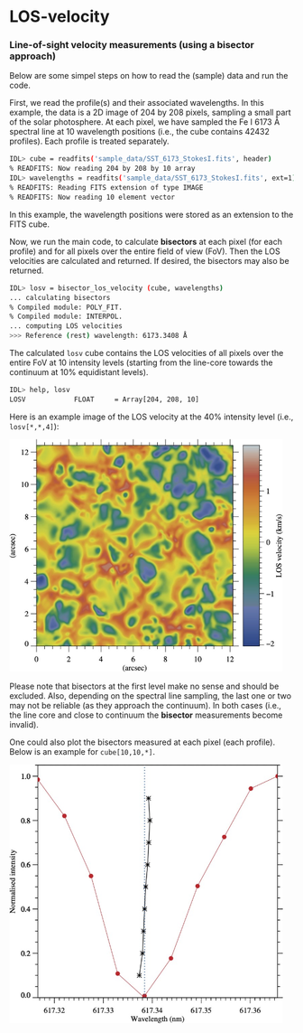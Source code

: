 # LOS-velocity
### Line-of-sight velocity measurements (using a bisector approach)

Below are some simpel steps on how to read the (sample) data and run the code.

First, we read the profile(s) and their associated wavelengths. In this example, the data is a 2D image of 204 by 208 pixels, sampling a small part of the solar photosphere. At each pixel, we have sampled the Fe I 6173 Å spectral line at 10 wavelength positions (i.e., the cube contains 42432 profiles). Each profile is treated separately.

```sh
IDL> cube = readfits('sample_data/SST_6173_StokesI.fits', header)
% READFITS: Now reading 204 by 208 by 10 array
IDL> wavelengths = readfits('sample_data/SST_6173_StokesI.fits', ext=1)
% READFITS: Reading FITS extension of type IMAGE
% READFITS: Now reading 10 element vector
```

In this example, the wavelength positions were stored as an extension to the FITS cube.

Now, we run the main code, to calculate **bisectors** at each pixel (for each profile) and for all pixels over the entire field of view (FoV). Then the LOS velocities are calculated and returned. If desired, the bisectors may also be returned.

```sh
IDL> losv = bisector_los_velocity (cube, wavelengths)
... calculating bisectors
% Compiled module: POLY_FIT.
% Compiled module: INTERPOL.
... computing LOS velocities
>>> Reference (rest) wavelength: 6173.3408 Å
```

The calculated `losv` cube contains the LOS velocities of all pixels over the entire FoV at 10 intensity levels (starting from the line-core towards the continuum at 10% equidistant levels).

```sh
IDL> help, losv
LOSV            FLOAT     = Array[204, 208, 10]
```

Here is an example image of the LOS velocity at the 40% intensity level (i.e., ` losv[*,*,4] `):

<img src="images/LOSv_example40.jpg" width="485" height="auto" />

Please note that bisectors at the first level make no sense and should be excluded. Also, depending on the spectral line sampling, the last one or two may not be reliable (as they approach the continuum). In both cases (i.e., the line core and close to continuum the **bisector** measurements become invalid).

One could also plot the bisectors measured at each pixel (each profile). Below is an example for ` cube[10,10,*] `.

<img src="images/bisector_example.jpg" width="485" height="auto" />
